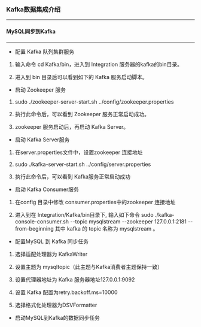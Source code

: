 ### Kafka数据集成介绍
____________________________

#### MySQL同步到Kafka
____________________________

* 配置 Kafka 队列集群服务

1. 输入命令 cd Kafka/bin，进入到 Integration 服务器的kafka的bin目录。

2. 进入到 bin 目录后可以看到如下的 Kafka 服务启动脚本。


* 启动 Zookeeper 服务

1. sudo ./zookeeper-server-start.sh ../config/zookeeper.properties

2. 执行此命令后，可以看到 Zookeeper 服务正常启动成功。

3. zookeeper 服务启动后，再启动 Kafka Server。


* 启动 Kafka Server服务

1. 在server.properties文件中，设置zookeeper 连接地址

2. sudo ./kafka-server-start.sh ../config/server.properties

3. 执行此命令后，可以看到 Kafka服务正常启动成功


* 启动 Kafka Consumer服务

1. 在config 目录中修改 consumer.properties中的zookeeper 连接地址

2. 进入到在 Integration/Kafka/bin目录下, 输入如下命令
sudo ./kafka-console-consumer.sh --topic mysqlstream  --zookeeper 127.0.0.1:2181 --from-beginning
其中 kafka 的 topic 名称为 mysqlstream 。 


* 配置MySQL 到 Kafka 同步任务

1. 选择适配处理器为 KafkaWriter

2. 设置主题为 mysqltopic（此主题与Kafka消费者主题保持一致）

3. 设置代理器地址为 Kafka 服务器地址127.0.0.1:9092

4. 设置 Kafka 配置为retry.backoff.ms=10000

5. 选择格式化处理器为DSVFormatter


* 启动MySQL到Kafka的数据同步任务

























